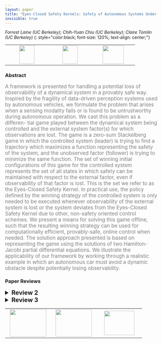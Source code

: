 ```yaml
---
layout: paper
title: "Eyes-Closed Safety Kernels: Safety of Autonomous Systems Under Loss of Observability"
invisible: true
---
```

*Forrest Laine (UC Berkeley); Chih-Yuan Chiu (UC Berkeley); Claire Tomlin (UC Berkeley)*
{: style="color:black; font-size: 120%; text-align: center;"}

<table width="30%"> <tr>
<td style="width: 20%; text-align: center;"><a href="http://www.roboticsproceedings.org/rss16/p096.pdf"><img src="{{ site.baseurl }}/images/paper_link.png"
width = "50"  height = "60"/> </a> </td>

<td style="width: 20%; text-align: center;"><a href="http://github.com/4estlaine/eyes_closed"><img src="{{ site.baseurl }}/images/software_link.png"
width = "50"  height = "60"/> </a> </td>

<td style="width: 20%; text-align: center;"><a href="nan"><img src="{{ site.baseurl }}/images/pheedloop_link.png"
width = "70"  height = "60"/> </a> </td>

</tr></table>

### Abstract
<html><p style="color:gray; font-size: 120%; text-align: justified;">
A framework is presented for handling a potential loss of observability of a dynamical system in a provably safe way. Inspired by the fragility of data-driven perception systems used by autonomous vehicles, we formulate the problem that arises when a sensing modality fails or is found to be untrustworthy during autonomous operation. We cast this problem as a differen- tial game played between the dynamical system being controlled and the external system factor(s) for which observations are lost. The game is a zero-sum Stackelberg game in which the controlled system (leader) is trying to find a trajectory which maximizes a function representing the safety of the system, and the unobserved factor (follower) is trying to minimize the same function. The set of winning initial configurations of this game for the controlled system represents the set of all states in which safety can be maintained with respect to the external factor, even if observability of that factor is lost. This is the set we refer to as the Eyes-Closed Safety Kernel. In practical use, the policy defined by the winning strategy of the controlled system is only needed to be executed whenever observability of the external system is lost or the system deviates from the Eyes-Closed Safety Kernel due to other, non-safety oriented control schemes. We present a means for solving this game offline, such that the resulting winning strategy can be used for computationally efficient, provably-safe, online control when needed. The solution approach presented is based on representing the game using the solutions of two Hamilton-Jacobi partial differential equations. We illustrate the applicability of our framework by working through a realistic example in which an autonomous car must avoid a dynamic obstacle despite potentially losing observability.
</p></html>

### Paper Reviews
<details><summary style="font-size:20px;"><b> Review 2</b></summary>
<p style="color:gray; font-size: 120%; text-align: justified;">
I have several concerns focused around wording, implementation, and references to prior work:1. The approach proposed in the paper is implemented using the Level Set Toolbox. Does the approximation generated by the Level Set Toolbox generate a conservative approximation to the true 1-super level set? If the approximations generated in  the paper are conservative, the authors should mention that property. If not, then I am not sure why the the proposed method deals with the potential loss of observability in a provably safe manner. A clarification should be made in the revision to ensure that readers appreciate the significance of the result. 2. There are others who've proposed to plan while treating potentially observed or only partially observed models using forward and then backwards reachability. Though these methods do not treat the problem as a zero-sum, differential game (as is done in this paper), they are probably worth referencing as motivation for this approach. For instance:Ahn, Heejin, Karl Berntorp, and Stefano Di Cairano. "Reachability-based Decision Making for City Driving." 2018 Annual American Control Conference (ACC). IEEE, 20183. Have the authors considered how to apply this to real-world or specifically more realistic vehicle models? Some discussion of that is probably merited given the difficulty of applying some of these reachability based approaches. Again, to appreciate the significance of the approach, such a discussion would be helpful.
</p> </details>

<details><summary style="font-size:20px;"><b> Review 3</b></summary>
<p style="color:gray; font-size: 120%; text-align: justified;">
The paper is overall well-written and easy to follow.Minor comments:1- It seems that you should use "Lemma" instead of "Theorem" for Theorem1 &2, as they are direct results of already published work.2- Please give more details and the limitations regarding your assumption: "the external system can observe the internal system at all times". In the case of two autonomous cars, it is possible that both systems cannot observe each other.3- In Section III, as you are only considering the 2D case, the cars are rather disks and not spheres.4- The analysis in Section III. A. "Notes on Computation" is interesting, can you provide more details regarding your statement: "Nevertheless, with clever representation of the systems, many interesting problems more complicated than the one presented here can be solved using this framework."
</p> </details>

<table width="100%"><tr><td style="width: 30%; text-align: center;"><a href="{{ site.baseurl }}/program/papers/95"> <img src="{{ site.baseurl }}/images/previous_icon.png" width = "120"  height = "90"/> </a> </td>

<td style="width: 30%; text-align: center;"><a href="{{ site.baseurl }}/program/papers"> <img src="{{ site.baseurl }}/images/overview_icon.png" width = "120"  height = "90"/> </a> </td> 

<td style="width: 30%; text-align: center;"><a href="{{ site.baseurl }}/program/papers/97"> <img src="{{ site.baseurl }}/images/next_icon.png" width = "100"  height = "80"/> </a> </td> 

</tr></table>

